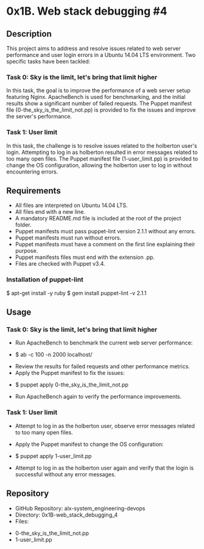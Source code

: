 # 0x1B. Web stack debugging #4

## Description

This project aims to address and resolve issues related to web server performance and user login errors in a Ubuntu 14.04 LTS environment. Two specific tasks have been tackled:

### Task 0: Sky is the limit, let's bring that limit higher
In this task, the goal is to improve the performance of a web server setup featuring Nginx. ApacheBench is used for benchmarking, and the initial results show a significant number of failed requests. The Puppet manifest file (0-the_sky_is_the_limit_not.pp) is provided to fix the issues and improve the server's performance.

### Task 1: User limit
In this task, the challenge is to resolve issues related to the holberton user's login. Attempting to log in as holberton resulted in error messages related to too many open files. The Puppet manifest file (1-user_limit.pp) is provided to change the OS configuration, allowing the holberton user to log in without encountering errors.

## Requirements

- All files are interpreted on Ubuntu 14.04 LTS.
- All files end with a new line.
- A mandatory README.md file is included at the root of the project folder.
- Puppet manifests must pass puppet-lint version 2.1.1 without any errors.
- Puppet manifests must run without errors.
- Puppet manifests must have a comment on the first line explaining their purpose.
- Puppet manifests files must end with the extension .pp.
- Files are checked with Puppet v3.4.

### Installation of puppet-lint

$ apt-get install -y ruby
$ gem install puppet-lint -v 2.1.1

## Usage

### Task 0: Sky is the limit, let's bring that limit higher
- Run ApacheBench to benchmark the current web server performance:
* $ ab -c 100 -n 2000 localhost/
- Review the results for failed requests and other performance metrics.
- Apply the Puppet manifest to fix the issues:
* $ puppet apply 0-the_sky_is_the_limit_not.pp
- Run ApacheBench again to verify the performance improvements.

### Task 1: User limit
- Attempt to log in as the holberton user, observe error messages related to too many open files.

- Apply the Puppet manifest to change the OS configuration:
* $ puppet apply 1-user_limit.pp
- Attempt to log in as the holberton user again and verify that the login is successful without any error messages.

## Repository
- GitHub Repository: alx-system_engineering-devops
- Directory: 0x1B-web_stack_debugging_4
- Files:
* 0-the_sky_is_the_limit_not.pp
* 1-user_limit.pp
